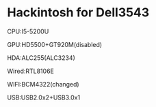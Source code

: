 # Hackintosh for Dell3543


CPU:I5-5200U

GPU:HD5500+GT920M(disabled)

HDA:ALC255(ALC3234)

Wired:RTL8106E

WIFI:BCM4322(changed)

USB:USB2.0x2+USB3.0x1
